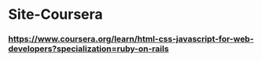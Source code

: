 # Site-Coursera
### https://www.coursera.org/learn/html-css-javascript-for-web-developers?specialization=ruby-on-rails
